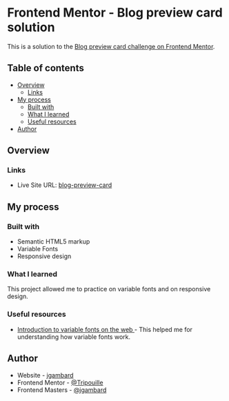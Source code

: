 # Frontend Mentor - Blog preview card solution

This is a solution to the [Blog preview card challenge on Frontend Mentor](https://www.frontendmentor.io/challenges/blog-preview-card-ckPaj01IcS).

## Table of contents

- [Overview](#overview)
  - [Links](#links)
- [My process](#my-process)
  - [Built with](#built-with)
  - [What I learned](#what-i-learned)
  - [Useful resources](#useful-resources)
- [Author](#author)

## Overview

### Links

- Live Site URL: [blog-preview-card](https://fm-blog-preview-card-five.vercel.app/)

## My process

### Built with

- Semantic HTML5 markup
- Variable Fonts
- Responsive design

### What I learned

This project allowed me to practice on variable fonts and on responsive design.

### Useful resources

- [Introduction to variable fonts on the web ](https://web.dev/articles/variable-fonts) - This helped me for understanding how variable fonts work.

## Author

- Website - [jgambard](https://jgambard.me)
- Frontend Mentor - [@Tripouille](https://www.frontendmentor.io/profile/Tripouille)
- Frontend Masters - [@jgambard](https://frontendmasters.com/u/jgambard/)
